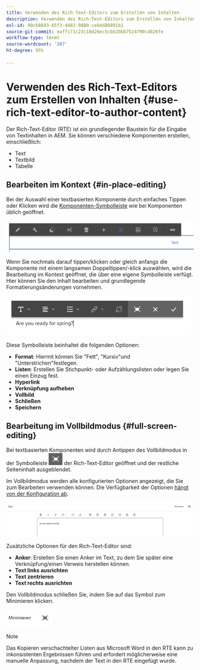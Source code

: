 ```yaml
---
title: Verwenden des Rich-Text-Editors zum Erstellen von Inhalten
description: Verwenden des Rich-Text-Editors zum Erstellen von Inhalten in Adobe Experience Manager 6.5.
exl-id: 90cb8893-65f3-4d82-9880-ce8dd80891b1
source-git-commit: eaffc71c23c18d26ec5cbb2bbb7524790c4826fe
workflow-type: tm+mt
source-wordcount: '267'
ht-degree: 95%

---
```


# Verwenden des Rich-Text-Editors zum Erstellen von Inhalten {#use-rich-text-editor-to-author-content}

Der Rich-Text-Editor (RTE) ist ein grundlegender Baustein für die Eingabe von Textinhalten in AEM. Sie können verschiedene Komponenten erstellen, einschließlich:

* Text
* Textbild
* Tabelle

## Bearbeiten im Kontext {#in-place-editing}

Bei der Auswahl einer textbasierten Komponente durch einfaches Tippen oder Klicken wird die [Komponenten-Symbolleiste](/help/sites-authoring/editing-content.md#edit-configure-copy-cut-delete-paste) wie bei Komponenten üblich geöffnet.

![screen_shot_2018-03-21at163054](assets/screen_shot_2018-03-21at163054.png)

Wenn Sie nochmals darauf tippen/klicken oder gleich anfangs die Komponente mit einem langsamen Doppeltippen/-klick auswählen, wird die Bearbeitung im Kontext geöffnet, die über eine eigene Symbolleiste verfügt. Hier können Sie den Inhalt bearbeiten und grundlegende Formatierungsänderungen vornehmen.

![screen_shot_2018-03-21at163214](assets/screen_shot_2018-03-21at163214.png)

Diese Symbolleiste beinhaltet die folgenden Optionen:

* **Format**: Hiermit können Sie &quot;Fett&quot;, &quot;Kursiv&quot;und &quot;Unterstrichen&quot;festlegen.
* **Listen**: Erstellen Sie Stichpunkt- oder Aufzählungslisten oder legen Sie einen Einzug fest.
* **Hyperlink**
* **Verknüpfung aufheben**
* **Vollbild**
* **Schließen**
* **Speichern**

## Bearbeitung im Vollbildmodus {#full-screen-editing}

Bei textbasierten Komponenten wird durch Antippen des Vollbildmodus in der Symbolleiste ![Vollbildbearbeitungsmodus](do-not-localize/screen_shot_2018-03-21at163236.png) der Rich-Text-Editor geöffnet und der restliche Seiteninhalt ausgeblendet.

Im Vollbildmodus werden alle konfigurierten Optionen angezeigt, die Sie zum Bearbeiten verwenden können. Die Verfügbarkeit der Optionen [hängt von der Konfiguration ab](/help/sites-administering/rich-text-editor.md).

![screen_shot_2018-03-21at163248](assets/screen_shot_2018-03-21at163248.png)

Zusätzliche Optionen für den Rich-Text-Editor sind:

* **Anker**: Erstellen Sie einen Anker im Text, zu dem Sie später eine Verknüpfung/einen Verweis herstellen können.
* **Text links ausrichten**
* **Text zentrieren**
* **Text rechts ausrichten**

Den Vollbildmodus schließen Sie, indem Sie auf das Symbol zum Minimieren klicken.

![screen_shot_2018-03-21at163323](assets/screen_shot_2018-03-21at163323.png)

>[!NOTE]
>
>Das Kopieren verschachtelter Listen aus Microsoft Word in den RTE kann zu inkonsistenten Ergebnissen führen und erfordert möglicherweise eine manuelle Anpassung, nachdem der Text in den RTE eingefügt wurde.
